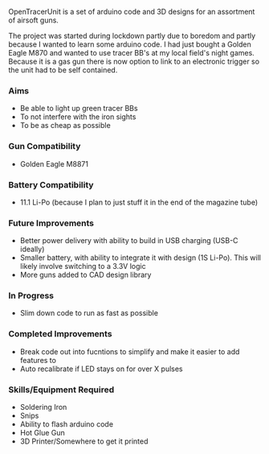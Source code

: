 OpenTracerUnit is a set of arduino code and 3D designs for an assortment of airsoft guns. 

The project was started during lockdown partly due to boredom and partly because I wanted to learn some arduino code. I had just bought a Golden Eagle M870 and wanted to use tracer BB's at my local field's night games. Because it is a gas gun there is now option to link to an electronic trigger so the unit had to be self contained.

### Aims

* Be able to light up green tracer BBs
* To not interfere with the iron sights
* To be as cheap as possible

### Gun Compatibility

* Golden Eagle M8871

### Battery Compatibility

* 11.1 Li-Po (because I plan to just stuff it in the end of the magazine tube)

### Future Improvements

* Better power delivery with ability to build in USB charging (USB-C ideally)
* Smaller battery, with ability to integrate it with design (1S Li-Po). This will likely involve switching to a 3.3V logic
* More guns added to CAD design library

### In Progress

* Slim down code to run as fast as possible

### Completed Improvements
* Break code out into fucntions to simplify and make it easier to add features to
* Auto recalibrate if LED stays on for over X pulses

### Skills/Equipment Required
* Soldering Iron
* Snips
* Ability to flash arduino code
* Hot Glue Gun
* 3D Printer/Somewhere to get it printed